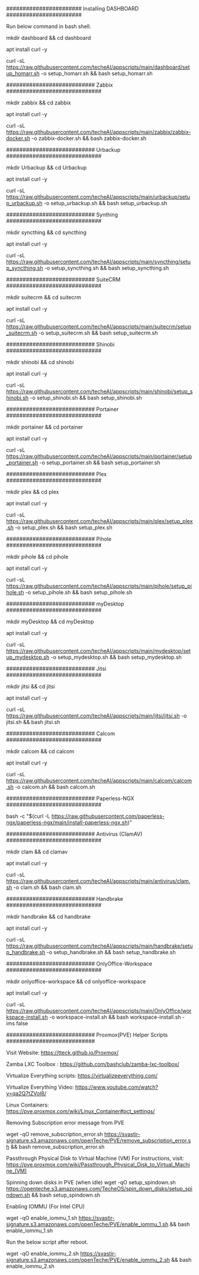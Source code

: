 ####################### Installing DASHBOARD #######################

Run below command in bash shell.

mkdir dashboard && cd dashboard

apt install curl -y

curl -sL https://raw.githubusercontent.com/techeAI/appscripts/main/dashboard/setup_homarr.sh -o setup_homarr.sh && bash setup_homarr.sh






########################### Zabbix #############################

mkdir zabbix && cd zabbix

apt install curl -y

curl -sL https://raw.githubusercontent.com/techeAI/appscripts/main/zabbix/zabbix-docker.sh -o zabbix-docker.sh && bash zabbix-docker.sh






########################### Urbackup #############################

mkdir Urbackup && cd Urbackup

apt install curl -y

curl -sL https://raw.githubusercontent.com/techeAI/appscripts/main/urbackup/setup_urbackup.sh -o setup_urbackup.sh && bash setup_urbackup.sh





########################### Synthing #############################

mkdir syncthing && cd syncthing

apt install curl -y

curl -sL https://raw.githubusercontent.com/techeAI/appscripts/main/syncthing/setup_syncthing.sh -o setup_syncthing.sh && bash setup_syncthing.sh





########################### SuiteCRM #############################

mkdir suitecrm && cd suitecrm

apt install curl -y

curl -sL https://raw.githubusercontent.com/techeAI/appscripts/main/suitecrm/setup_suitecrm.sh -o setup_suitecrm.sh && bash setup_suitecrm.sh




########################### Shinobi #############################

mkdir shinobi && cd shinobi

apt install curl -y

curl -sL https://raw.githubusercontent.com/techeAI/appscripts/main/shinobi/setup_shinobi.sh -o setup_shinobi.sh && bash setup_shinobi.sh





########################### Portainer #############################

mkdir portainer && cd portainer

apt install curl -y

curl -sL  https://raw.githubusercontent.com/techeAI/appscripts/main/portainer/setup_portainer.sh -o setup_portainer.sh && bash setup_portainer.sh




########################### Plex #############################

mkdir plex && cd plex

apt install curl -y

curl -sL  https://raw.githubusercontent.com/techeAI/appscripts/main/plex/setup_plex.sh -o setup_plex.sh && bash setup_plex.sh




########################### Pihole #############################

mkdir pihole && cd pihole

apt install curl -y

curl -sL  https://raw.githubusercontent.com/techeAI/appscripts/main/pihole/setup_pihole.sh -o setup_pihole.sh && bash setup_pihole.sh




########################### myDesktop #############################

mkdir myDesktop && cd myDesktop

apt install curl -y

curl -sL  https://raw.githubusercontent.com/techeAI/appscripts/main/mydesktop/setup_mydesktop.sh -o setup_mydesktop.sh && bash setup_mydesktop.sh



########################### Jitsi #############################

mkdir jitsi && cd jitsi

apt install curl -y

curl -sL  https://raw.githubusercontent.com/techeAI/appscripts/main/jitsi/jitsi.sh -o jitsi.sh && bash jitsi.sh




########################### Calcom #############################

mkdir calcom && cd calcom

apt install curl -y

curl -sL  https://raw.githubusercontent.com/techeAI/appscripts/main/calcom/calcom.sh -o calcom.sh && bash calcom.sh






########################### Paperless-NGX #############################


bash -c "$(curl -L https://raw.githubusercontent.com/paperless-ngx/paperless-ngx/main/install-paperless-ngx.sh)"



########################### Antivirus (ClamAV) #############################

mkdir clam && cd clamav

apt install curl -y

curl -sL  https://raw.githubusercontent.com/techeAI/appscripts/main/antivirus/clam.sh -o clam.sh && bash clam.sh



########################### Handbrake #############################

mkdir handbrake && cd handbrake

apt install curl -y

curl -sL  https://raw.githubusercontent.com/techeAI/appscripts/main/handbrake/setup_handbrake.sh -o setup_handbrake.sh && bash setup_handbrake.sh



########################### OnlyOffice-Workspace #############################

mkdir onlyoffice-workspace && cd onlyoffice-workspace

apt install curl -y

curl -sL https://raw.githubusercontent.com/techeAI/appscripts/main/OnlyOffice/workspace-install.sh -o workspace-install.sh && bash workspace-install.sh -ims false






########################### Proxmox(PVE) Helper Scripts ###########################


Visit Website: https://tteck.github.io/Proxmox/

Zamba LXC Toolbox : https://github.com/bashclub/zamba-lxc-toolbox/

Virtualize Everything scripts: https://virtualizeeverything.com/

Virtualize Everything Video: https://www.youtube.com/watch?v=qa2Q7tZVol8/

Linux Containers: https://pve.proxmox.com/wiki/Linux_Container#pct_settings/

Removing Subscription error message from PVE

wget -qO remove_subscription_error.sh https://svastir-signature.s3.amazonaws.com/openTeche/PVE/remove_subscription_error.sh && bash remove_subscription_error.sh

Passthrough Physical Disk to Virtual Machine (VM)
For instructions, visit: https://pve.proxmox.com/wiki/Passthrough_Physical_Disk_to_Virtual_Machine_(VM)

Spinning down disks in PVE (when idle)
wget -qO setup_spindown.sh https://openteche.s3.amazonaws.com/TecheOS/spin_down_disks/setup_spindown.sh && bash setup_spindown.sh

Enabling IOMMU (For Intel CPU)

wget -qO enable_iommu_1.sh https://svastir-signature.s3.amazonaws.com/openTeche/PVE/enable_iommu_1.sh && bash enable_iommu_1.sh

Run the below script after reboot.

wget -qO enable_iommu_2.sh https://svastir-signature.s3.amazonaws.com/openTeche/PVE/enable_iommu_2.sh && bash enable_iommu_2.sh
